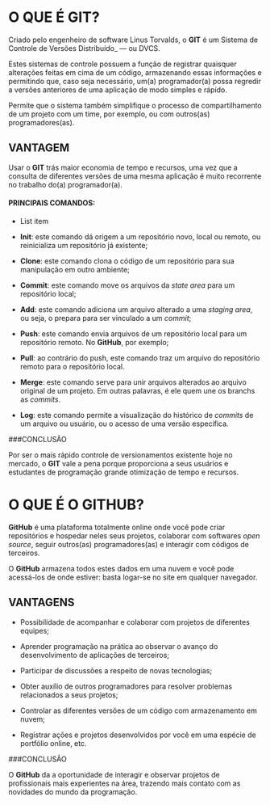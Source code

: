 # O QUE É GIT?

Criado pelo engenheiro de software Linus Torvalds, o **GIT** é um Sistema de Controle de Versões Distribuído_ — ou DVCS.

Estes sistemas de controle possuem a função de registrar quaisquer alterações feitas em cima de um código, armazenando essas informações e permitindo que, caso seja necessário, um(a) programador(a) possa regredir a versões anteriores de uma aplicação de modo simples e rápido.

Permite que o sistema também simplifique o processo de compartilhamento de um projeto com um time, por exemplo, ou com outros(as) programadores(as).

## VANTAGEM
Usar o **GIT** trás maior economia de tempo e recursos, uma vez que a consulta de diferentes versões de uma mesma aplicação é muito recorrente no trabalho do(a) programador(a).

#### PRINCIPAIS COMANDOS:

 - List item
 -   **Init**: este comando dá origem a um repositório novo, local ou remoto, ou reinicializa um repositório já existente;
 
 -   **Clone**: este comando clona o código de um repositório para sua manipulação em outro ambiente;

-   **Commit**: este comando move os arquivos da  _state area_  para um repositório local;

-   **Add**: este comando adiciona um arquivo alterado a uma  _staging area_, ou seja, o prepara para ser vinculado a um  _commit_;

-   **Push**: este comando envia arquivos de um repositório local para um repositório remoto. No **GitHub**, por exemplo;

-   **Pull**: ao contrário do push, este comando traz um arquivo do repositório remoto para o repositório local.

-   **Merge**: este comando serve para unir arquivos alterados ao arquivo original de um projeto. Em outras palavras, é ele quem une os branchs as  _commits_.

-   **Log**: este comando permite a visualização do histórico de  _commits_  de um arquivo ou usuário, ou o acesso de uma versão específica.

###CONCLUSÃO

Por ser o mais rápido controle de versionamentos existente hoje no mercado, o **GIT** vale a pena porque proporciona a seus usuários e estudantes de programação grande otimização de tempo e recursos.

# O QUE É O GITHUB?
**GitHub** é uma plataforma totalmente online onde você pode criar repositórios e hospedar neles seus projetos, colaborar com softwares  _open source_, seguir outros(as) programadores(as) e interagir com códigos de terceiros.

O **GitHub** armazena todos estes dados em uma nuvem e você pode acessá-los de onde estiver: basta logar-se no site em qualquer navegador.

## VANTAGENS

-   Possibilidade de acompanhar e colaborar com projetos de diferentes equipes;

-   Aprender programação na prática ao observar o avanço do desenvolvimento de aplicações de terceiros;

-   Participar de discussões a respeito de novas tecnologias;

-   Obter auxílio de outros programadores para resolver problemas relacionados a seus projetos;

-   Controlar as diferentes versões de um código com armazenamento em nuvem;

-   Registrar ações e projetos desenvolvidos por você em uma espécie de portfólio online, etc.

###CONCLUSÃO

O **GitHub** da a oportunidade de interagir e observar projetos de profissionais mais experientes na área, trazendo mais contato com as novidades do mundo da programação.

